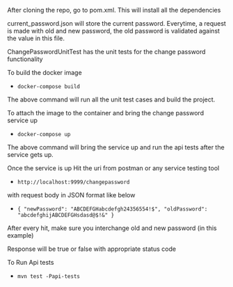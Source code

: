 After cloning the repo, go to pom.xml. This will install all the dependencies


current_password.json will store the current password. Everytime, a request is made with old and new password, the old password is validated against the value in this file.

ChangePasswordUnitTest has the unit tests for the change password functionality

To build the docker image
- `docker-compose build`

The above command will run all the unit test cases and build the project.

To attach the image to the container and bring the change password service up
- `docker-compose up`

The above command will bring the service up and run the api tests after the service gets up.

Once the service is up Hit the uri from postman or any service testing tool
- `http://localhost:9999/changepassword` 

with request body in JSON format like below
- `{
   		"newPassword": "ABCDEFGHabcdefgh24356554!$",
    	"oldPassword": "abcdefghijABCDEFGHsdasd@$!&"
   }`

After every hit, make sure you interchange old and new password (in this example)

Response will be true or false with appropriate status code

To Run Api tests
- `mvn test -Papi-tests`
